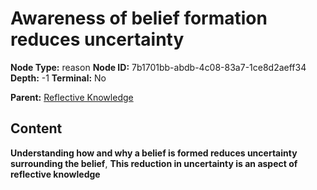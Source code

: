 # Awareness of belief formation reduces uncertainty

**Node Type:** reason
**Node ID:** 7b1701bb-abdb-4c08-83a7-1ce8d2aeff34
**Depth:** -1
**Terminal:** No

**Parent:** [Reflective Knowledge](reflective-knowledge.md)

## Content

**Understanding how and why a belief is formed reduces uncertainty surrounding the belief**, **This reduction in uncertainty is an aspect of reflective knowledge**

